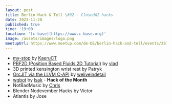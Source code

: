 ```yaml
---
layout: post
title: Berlin Hack & Tell \#92 - ClosedAI hacks
date: 2023-11-28
published: true
time: '19:00'
location: '[c-base](https://www.c-base.org)'
image: /assets/images/logo.png
meetupUrl: https://www.meetup.com/de-DE/berlin-hack-and-tell/events/297499425
---
```


* [my-stop](https://github.com/KaeruCT/my-stop) by [KaeruCT](https://github.com/KaeruCT/my-stop)
* [PBF2D (Position Based Fluids 2D Tutorial)](https://github.com/wleuschner/pbf_tutorial) by [vlad](https://github.com/wleuschner)
* 3D printed kensington wrist rest by Patryk
* [OrcJIT via the LLVM C-API](https://github.com/weliveindetail/llvm-jit-capi) by [weliveindetail](https://github.com/weliveindetail)
* [wgbot](https://github.com/isaksolheim/gesucht) by [Isak](https://github.com/isaksolheim) - **Hack of the Month**
* NotBadMusic by [Chris](https://github.com/PiXeL16)
* Blender Nodevember Hacks by Victor
* Atlantis by Jose
